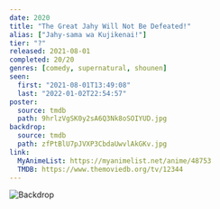 ```yaml
---
date: 2020
title: "The Great Jahy Will Not Be Defeated!"
alias: ["Jahy-sama wa Kujikenai!"]
tier: "?"
released: 2021-08-01
completed: 20/20
genres: [comedy, supernatural, shounen]
seen:
  first: "2021-08-01T13:49:08"
  last: "2022-01-02T22:54:57"
poster:
  source: tmdb
  path: 9hrlzVgSK0y2sA6Q3Nk8oSOIYUD.jpg
backdrop:
  source: tmdb
  path: zfPtBlU7pJVXP3CbdaUwvlAkGKv.jpg
link:
  MyAnimeList: https://myanimelist.net/anime/48753
  TMDB: https://www.themoviedb.org/tv/12344
---
```


![Backdrop](https://image.tmdb.org/t/p/w1280/clsLGcG4OWy1FMywOS0yUXWLWVE.jpg "Source: TMDB")
